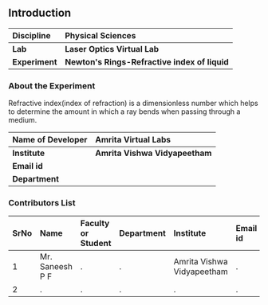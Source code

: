 ## Introduction


<b>Discipline | <b> Physical Sciences
:--|:--|
<b> Lab | <b> Laser Optics Virtual Lab
<b> Experiment|     <b> Newton's Rings-Refractive index of liquid

### About the Experiment 

Refractive index(index of refraction) is a dimensionless number which helps to determine the amount in which a ray bends when passing through a medium.

<b>Name of Developer | <b> Amrita Virtual Labs 
:--|:--|
<b> Institute | <b>  Amrita Vishwa Vidyapeetham
<b> Email id|     <b>  
<b> Department |  

### Contributors List

SrNo | Name | Faculty or Student | Department| Institute | Email id
:--|:--|:--|:--|:--|:--|
1 | Mr. Saneesh P F | . | . | Amrita Vishwa Vidyapeetham | .
2 | . | . | . | . | .
